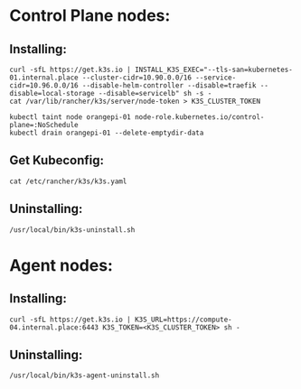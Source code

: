 # Control Plane nodes:

## Installing:

```console
curl -sfL https://get.k3s.io | INSTALL_K3S_EXEC="--tls-san=kubernetes-01.internal.place --cluster-cidr=10.90.0.0/16 --service-cidr=10.96.0.0/16 --disable-helm-controller --disable=traefik --disable=local-storage --disable=servicelb" sh -s -
cat /var/lib/rancher/k3s/server/node-token > K3S_CLUSTER_TOKEN

kubectl taint node orangepi-01 node-role.kubernetes.io/control-plane=:NoSchedule
kubectl drain orangepi-01 --delete-emptydir-data
```

## Get Kubeconfig:
```console
cat /etc/rancher/k3s/k3s.yaml
```

## Uninstalling:

```console
/usr/local/bin/k3s-uninstall.sh
```

# Agent nodes:

## Installing:

```console
curl -sfL https://get.k3s.io | K3S_URL=https://compute-04.internal.place:6443 K3S_TOKEN=<K3S_CLUSTER_TOKEN> sh -
```

## Uninstalling:

```console
/usr/local/bin/k3s-agent-uninstall.sh
```
